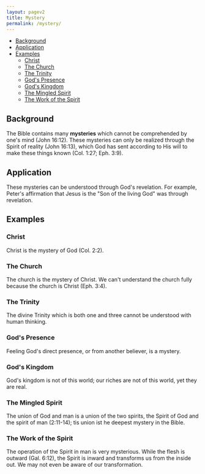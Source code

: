 ```yaml
---
layout: pagev2
title: Mystery
permalink: /mystery/
---
```


- [Background](#background)
- [Application](#application)
- [Examples](#examples)
  - [Christ](#christ)
  - [The Church](#the-church)
  - [The Trinity](#the-trinity)
  - [God's Presence](#gods-presence)
  - [God's Kingdom](#gods-kingdom)
  - [The Mingled Spirit](#the-mingled-spirit)
  - [The Work of the Spirit](#the-work-of-the-spirit)

## Background

The Bible contains many **mysteries** which cannot be comprehended by one's mind (John 16:12). These mysteries can only be realized through the Spirit of reality (John 16:13), which God has sent according to His will to make these things known (Col. 1:27; Eph. 3:9).

## Application

These mysteries can be understood through God's revelation. For example, Peter's affirmation that Jesus is the "Son of the living God" was through revelation. 

## Examples

### Christ

Christ is the mystery of God (Col. 2:2).

### The Church

The church is the mystery of Christ. We can't understand the church fully because the church is Christ (Eph. 3:4). 

### The Trinity

The divine Trinity which is both one and three cannot be understood with human thinking.

### God's Presence

Feeling God's direct presence, or from another believer, is a mystery.

### God's Kingdom

God's kingdom is not of this world; our riches are not of this world, yet they are real. 

### The Mingled Spirit

The union of God and man is a union of the two spirits, the Spirit of God and the spirit of man (2:11-14); tis union ist he deepest mystery in the Bible.

### The Work of the Spirit

The operation of the Spirit in man is very mysterious. While the flesh is outward (Gal. 6:12), the Spirit is inward and transforms us from the inside out. We may not even be aware of our transformation.